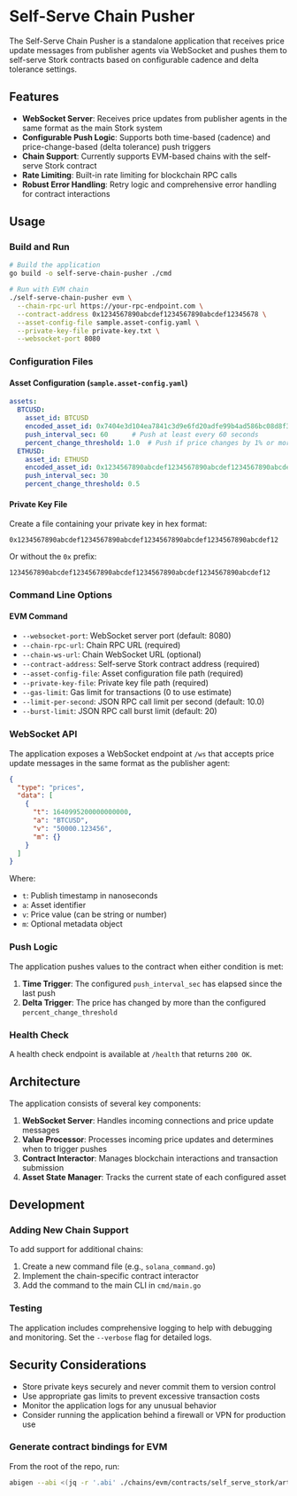 # Self-Serve Chain Pusher

The Self-Serve Chain Pusher is a standalone application that receives price update messages from publisher agents via WebSocket and pushes them to self-serve Stork contracts based on configurable cadence and delta tolerance settings.

## Features

- **WebSocket Server**: Receives price updates from publisher agents in the same format as the main Stork system
- **Configurable Push Logic**: Supports both time-based (cadence) and price-change-based (delta tolerance) push triggers
- **Chain Support**: Currently supports EVM-based chains with the self-serve Stork contract
- **Rate Limiting**: Built-in rate limiting for blockchain RPC calls
- **Robust Error Handling**: Retry logic and comprehensive error handling for contract interactions

## Usage

### Build and Run

```bash
# Build the application
go build -o self-serve-chain-pusher ./cmd

# Run with EVM chain
./self-serve-chain-pusher evm \
  --chain-rpc-url https://your-rpc-endpoint.com \
  --contract-address 0x1234567890abcdef1234567890abcdef12345678 \
  --asset-config-file sample.asset-config.yaml \
  --private-key-file private-key.txt \
  --websocket-port 8080
```

### Configuration Files

#### Asset Configuration (`sample.asset-config.yaml`)

```yaml
assets:
  BTCUSD:
    asset_id: BTCUSD
    encoded_asset_id: 0x7404e3d104ea7841c3d9e6fd20adfe99b4ad586bc08d8f3bd3afef894cf184de
    push_interval_sec: 60      # Push at least every 60 seconds
    percent_change_threshold: 1.0  # Push if price changes by 1% or more
  ETHUSD:
    asset_id: ETHUSD
    encoded_asset_id: 0x1234567890abcdef1234567890abcdef1234567890abcdef1234567890abcdef
    push_interval_sec: 30
    percent_change_threshold: 0.5
```

#### Private Key File

Create a file containing your private key in hex format:

```
0x1234567890abcdef1234567890abcdef1234567890abcdef1234567890abcdef12
```

Or without the `0x` prefix:

```
1234567890abcdef1234567890abcdef1234567890abcdef1234567890abcdef12
```

### Command Line Options

#### EVM Command

- `--websocket-port`: WebSocket server port (default: 8080)
- `--chain-rpc-url`: Chain RPC URL (required)
- `--chain-ws-url`: Chain WebSocket URL (optional)
- `--contract-address`: Self-serve Stork contract address (required)
- `--asset-config-file`: Asset configuration file path (required)
- `--private-key-file`: Private key file path (required)
- `--gas-limit`: Gas limit for transactions (0 to use estimate)
- `--limit-per-second`: JSON RPC call limit per second (default: 10.0)
- `--burst-limit`: JSON RPC call burst limit (default: 20)

### WebSocket API

The application exposes a WebSocket endpoint at `/ws` that accepts price update messages in the same format as the publisher agent:

```json
{
  "type": "prices",
  "data": [
    {
      "t": 1640995200000000000,
      "a": "BTCUSD",
      "v": "50000.123456",
      "m": {}
    }
  ]
}
```

Where:
- `t`: Publish timestamp in nanoseconds
- `a`: Asset identifier
- `v`: Price value (can be string or number)
- `m`: Optional metadata object

### Push Logic

The application pushes values to the contract when either condition is met:

1. **Time Trigger**: The configured `push_interval_sec` has elapsed since the last push
2. **Delta Trigger**: The price has changed by more than the configured `percent_change_threshold`

### Health Check

A health check endpoint is available at `/health` that returns `200 OK`.

## Architecture

The application consists of several key components:

1. **WebSocket Server**: Handles incoming connections and price update messages
2. **Value Processor**: Processes incoming price updates and determines when to trigger pushes
3. **Contract Interactor**: Manages blockchain interactions and transaction submission
4. **Asset State Manager**: Tracks the current state of each configured asset

## Development

### Adding New Chain Support

To add support for additional chains:

1. Create a new command file (e.g., `solana_command.go`)
2. Implement the chain-specific contract interactor
3. Add the command to the main CLI in `cmd/main.go`

### Testing

The application includes comprehensive logging to help with debugging and monitoring. Set the `--verbose` flag for detailed logs.

## Security Considerations

- Store private keys securely and never commit them to version control
- Use appropriate gas limits to prevent excessive transaction costs
- Monitor the application logs for any unusual behavior
- Consider running the application behind a firewall or VPN for production use

### Generate contract bindings for EVM

From the root of the repo, run:

```bash
abigen --abi <(jq -r '.abi' ./chains/evm/contracts/self_serve_stork/artifacts/contracts/SelfServeStork.sol/SelfServeStork.json) --pkg bindings --type SelfServeStorkContract --out ./apps/self_serve_chain_pusher/pkg/evm/bindings/stork_evm_contract.go
```

